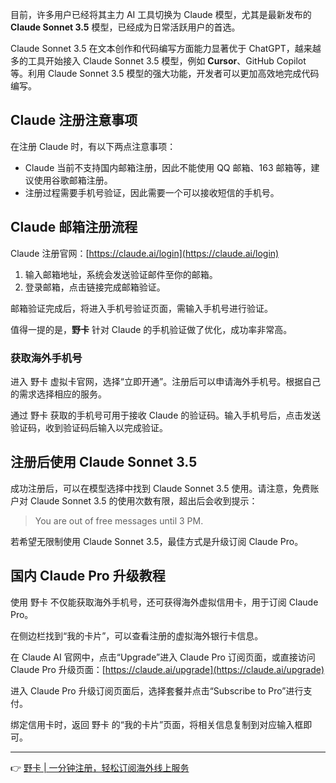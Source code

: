 目前，许多用户已经将其主力 AI 工具切换为 Claude 模型，尤其是最新发布的 **Claude Sonnet 3.5** 模型，已经成为日常活跃用户的首选。

Claude Sonnet 3.5 在文本创作和代码编写方面能力显著优于 ChatGPT，越来越多的工具开始接入 Claude Sonnet 3.5 模型，例如 **Cursor**、GitHub Copilot 等。利用 Claude Sonnet 3.5 模型的强大功能，开发者可以更加高效地完成代码编写。

## Claude 注册注意事项

在注册 Claude 时，有以下两点注意事项：

- Claude 当前不支持国内邮箱注册，因此不能使用 QQ 邮箱、163 邮箱等，建议使用谷歌邮箱注册。
- 注册过程需要手机号验证，因此需要一个可以接收短信的手机号。

## Claude 邮箱注册流程

Claude 注册官网：[https://claude.ai/login](https://claude.ai/login)

1. 输入邮箱地址，系统会发送验证邮件至你的邮箱。
2. 登录邮箱，点击链接完成邮箱验证。

邮箱验证完成后，将进入手机号验证页面，需输入手机号进行验证。

值得一提的是，**野卡** 针对 Claude 的手机验证做了优化，成功率非常高。

### 获取海外手机号

进入 野卡 虚拟卡官网，选择“立即开通”。注册后可以申请海外手机号。根据自己的需求选择相应的服务。

通过 野卡 获取的手机号可用于接收 Claude 的验证码。输入手机号后，点击发送验证码，收到验证码后输入以完成验证。

## 注册后使用 Claude Sonnet 3.5

成功注册后，可以在模型选择中找到 Claude Sonnet 3.5 使用。请注意，免费账户对 Claude Sonnet 3.5 的使用次数有限，超出后会收到提示：

> You are out of free messages until 3 PM.

若希望无限制使用 Claude Sonnet 3.5，最佳方式是升级订阅 Claude Pro。

## 国内 Claude Pro 升级教程

使用 野卡 不仅能获取海外手机号，还可获得海外虚拟信用卡，用于订阅 Claude Pro。

在侧边栏找到“我的卡片”，可以查看注册的虚拟海外银行卡信息。

在 Claude AI 官网中，点击“Upgrade”进入 Claude Pro 订阅页面，或直接访问 Claude Pro 升级页面：[https://claude.ai/upgrade](https://claude.ai/upgrade)

进入 Claude Pro 升级订阅页面后，选择套餐并点击“Subscribe to Pro”进行支付。

绑定信用卡时，返回 野卡 的“我的卡片”页面，将相关信息复制到对应输入框即可。

------

👉 [野卡 | 一分钟注册，轻松订阅海外线上服务](https://bit.ly/bewildcard)